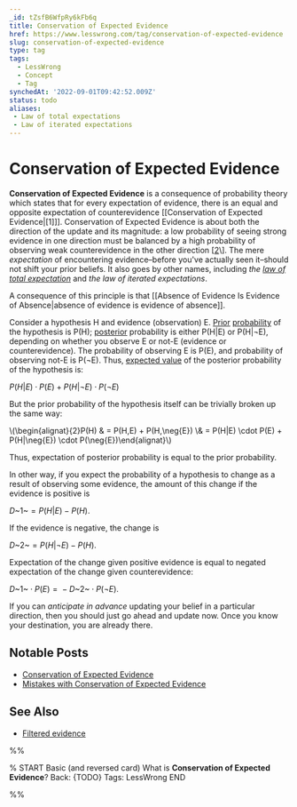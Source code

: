 ```yaml
---
_id: tZsfB6WfpRy6kFb6q
title: Conservation of Expected Evidence
href: https://www.lesswrong.com/tag/conservation-of-expected-evidence
slug: conservation-of-expected-evidence
type: tag
tags:
  - LessWrong
  - Concept
  - Tag
synchedAt: '2022-09-01T09:42:52.009Z'
status: todo
aliases:
 - Law of total expectations
 - Law of iterated expectations
---
```


# Conservation of Expected Evidence

**Conservation of Expected Evidence** is a consequence of probability theory which states that for every expectation of evidence, there is an equal and opposite expectation of counterevidence \[[Conservation of Expected Evidence|[1]]\]. Conservation of Expected Evidence is about both the direction of the update and its magnitude: a low probability of seeing strong evidence in one direction must be balanced by a high probability of observing weak counterevidence in the other direction \[[2](https://www.lesswrong.com/s/uLEjM2ij5y3CXXW6c/p/zTfSXQracE7TW8x4w#1___You_can_t_predict_that_you_ll_update_in_a_particular_direction__)\]. The mere *expectation* of encountering evidence–before you've actually seen it–should not shift your prior beliefs. It also goes by other names, including *the* [*law of total expectation*](https://en.wikipedia.org/wiki/Law_of_total_expectation) and *the law of iterated expectations*.

A consequence of this principle is that [[Absence of Evidence Is Evidence of Absence|absence of evidence is evidence of absence]].

Consider a hypothesis H and evidence (observation) E. [Prior](https://wiki.lesswrong.com/wiki/Prior) [probability](https://wiki.lesswrong.com/wiki/probability) of the hypothesis is P(H); [posterior](https://wiki.lesswrong.com/wiki/posterior) probability is either P(H|E) or P(H|¬E), depending on whether you observe E or not-E (evidence or counterevidence). The probability of observing E is P(E), and probability of observing not-E is P(¬E). Thus, [expected value](https://lessestwrong.com/tag/expected-value) of the posterior probability of the hypothesis is:

*P*(*H*|*E*) ⋅ *P*(*E*) + *P*(*H*|¬*E*) ⋅ *P*(¬*E*)

But the prior probability of the hypothesis itself can be trivially broken up the same way:

\\(\\begin{alignat}{2}P(H) & = P(H,E) + P(H,\\neg{E}) \\\& = P(H|E) \\cdot P(E) + P(H|\\neg{E}) \\cdot P(\\neg{E})\\end{alignat}\\)

Thus, expectation of posterior probability is equal to the prior probability.

In other way, if you expect the probability of a hypothesis to change as a result of observing some evidence, the amount of this change if the evidence is positive is

*D*~1~ = *P*(*H*|*E*) − *P*(*H*).

If the evidence is negative, the change is

*D*~2~ = *P*(*H*|¬*E*) − *P*(*H*).

Expectation of the change given positive evidence is equal to negated expectation of the change given counterevidence:

*D*~1~ ⋅ *P*(*E*) =  − *D*~2~ ⋅ *P*(¬*E*).

If you can *anticipate in advance* updating your belief in a particular direction, then you should just go ahead and update now. Once you know your destination, you are already there. 

## Notable Posts

- [Conservation of Expected Evidence](https://lessestwrong.com/lw/ii/conservation_of_expected_evidence/)
- [Mistakes with Conservation of Expected Evidence](https://lessestwrong.com/posts/zTfSXQracE7TW8x4w/mistakes-with-conservation-of-expected-evidence-1)

## See Also

- [Filtered evidence](https://lessestwrong.com/tag/filtered-evidence)


%%

% START
Basic (and reversed card)
What is **Conservation of Expected Evidence**?
Back: {TODO}
Tags: LessWrong
END
<!--ID: 1663156973809-->


%%
	
